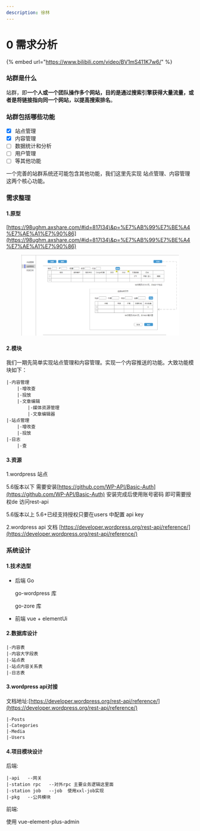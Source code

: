 ```yaml
---
description: 徐林
---
```


# 0️ 需求分析

{% embed url="https://www.bilibili.com/video/BV1mS411K7w6/" %}

### 站群是什么

站群，即**一个人或一个团队操作多个网站，目的是通过搜索引擎获得大量流量，或者是将链接指向同一个网站，以提高搜索排名**。

### 站群包括哪些功能

* [x] 站点管理
* [x] 内容管理
* [ ] 数据统计和分析
* [ ] 用户管理
* [ ] 等其他功能

一个完善的站群系统还可能包含其他功能，我们这里先实现 站点管理、内容管理这两个核心功能。

### 需求整理

#### 1.原型

[https://98ughm.axshare.com/#id=817l34\&p=%E7%AB%99%E7%BE%A4%E7%AE%A1%E7%90%86](https://98ughm.axshare.com/#id=817l34\&p=%E7%AB%99%E7%BE%A4%E7%AE%A1%E7%90%86)

<figure><img src="../.gitbook/assets/image (5).png" alt=""><figcaption></figcaption></figure>

#### 2.模块

我们一期先简单实现站点管理和内容管理。实现一个内容推送的功能。大致功能模块如下：

```
|-内容管理
    |-增改查
    |-投放
    |-文章编辑
        |-媒体资源管理
        |-文章编辑器
|-站点管理
    |-增改查
    |-投放
|-日志
    |-查
```

#### 3.资源

1.wordpress 站点

5.6版本以下 需要安装[https://github.com/WP-API/Basic-Auth](https://github.com/WP-API/Basic-Auth) 安装完成后使用账号密码 即可需要授权de 访问rest-api

5.6版本以上 5.6+已经支持授权只要在users 中配置 api key

2.wordpress api 文档 [https://developer.wordpress.org/rest-api/reference/](https://developer.wordpress.org/rest-api/reference/)

### 系统设计

#### 1.技术选型

*   后端 Go

    go-wordpress 库

    go-zore 库
* 前端 vue + elementUi

#### 2.数据库设计

```
|-内容表
|-内容大字段表
|-站点表
|-站点内容关系表
|-日志表
```

#### 3.wordpress api对接

文档地址:[https://developer.wordpress.org/rest-api/reference/](https://developer.wordpress.org/rest-api/reference/)

```
|-Posts
|-Categories
|-Media
|-Users
```

#### 4.项目模块设计

后端:

```
|-api   --网关
|-station rpc   --对外rpc 主要业务逻辑这里面
|-station job   --job  使用xxl-job实现
|-pkg   --公共模块
```

前端:

使用 vue-element-plus-admin

